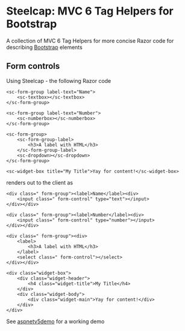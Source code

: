# Steelcap: MVC 6 Tag Helpers for Bootstrap #
A collection of  MVC 6 Tag Helpers for more concise Razor code for describing [Bootstrap](http://getbootstrap.com/) elements

## Form controls ##
Using Steelcap - the following Razor code   

 	<sc-form-group label-text="Name">
        <sc-textbox></sc-textbox>
    </sc-form-group>

    <sc-form-group label-text="Number">
        <sc-numberbox></sc-numberbox>
    </sc-form-group>

    <sc-form-group>
        <sc-form-group-label>
            <h3>A label with HTML</h3>
        </sc-form-group-label>
        <sc-dropdown></sc-dropdown>
    </sc-form-group>

    <sc-widget-box title="My Title">Yay for content!</sc-widget-box>

renders out to the client as

	<div class=" form-group"><label>Name</label><div>
        <input class=" form-control" type="text"></input>
    </div></div>

    <div class=" form-group"><label>Number</label><div>
        <input class=" form-control" type="number"></input>
    </div></div>

    <div class=" form-group"><div>
        <label>
            <h3>A label with HTML</h3>
        </label>
        <select class=" form-control"></select>
    </div></div>

    <div class="widget-box">
		<div class="widget-header">
			<h4 class="widget-title">My Title</h4>
		</div>
		<div class="widget-body">
			<div class="widget-main">Yay for content!</div>
		</div>
	</div>

See [aspnetv5demo](https://github.com/neutmute/aspnetv5demo) for a working demo


